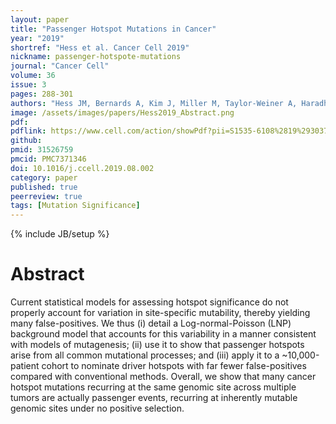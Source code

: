 ```yaml
---
layout: paper
title: "Passenger Hotspot Mutations in Cancer"
year: "2019"
shortref: "Hess et al. Cancer Cell 2019"
nickname: passenger-hotspote-mutations
journal: "Cancer Cell"
volume: 36
issue: 3
pages: 288-301
authors: "Hess JM, Bernards A, Kim J, Miller M, Taylor-Weiner A, Haradhvala NJ, Lawrence MS, Getz G"
image: /assets/images/papers/Hess2019_Abstract.png
pdf:
pdflink: https://www.cell.com/action/showPdf?pii=S1535-6108%2819%2930370-8
github:
pmid: 31526759
pmcid: PMC7371346 
doi: 10.1016/j.ccell.2019.08.002
category: paper
published: true
peerreview: true
tags: [Mutation Significance]
---
```

{% include JB/setup %}

# Abstract

Current statistical models for assessing hotspot significance do not properly account for variation in site-specific mutability, thereby yielding many false-positives. We thus (i) detail a Log-normal-Poisson (LNP) background model that accounts for this variability in a manner consistent with models of mutagenesis; (ii) use it to show that passenger hotspots arise from all common mutational processes; and (iii) apply it to a ~10,000-patient cohort to nominate driver hotspots with far fewer false-positives compared with conventional methods. Overall, we show that many cancer hotspot mutations recurring at the same genomic site across multiple tumors are actually passenger events, recurring at inherently mutable genomic sites under no positive selection.



